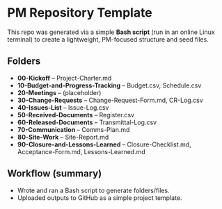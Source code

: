 # PM Repository Template

This repo was generated via a simple **Bash script** (run in an online Linux terminal) to create a lightweight, PM-focused structure and seed files.

## Folders
- **00-Kickoff** – Project-Charter.md  
- **10-Budget-and-Progress-Tracking** – Budget.csv, Schedule.csv  
- **20-Meetings** – (placeholder)  
- **30-Change-Requests** – Change-Request-Form.md, CR-Log.csv  
- **40-Issues-List** – Issue-Log.csv  
- **50-Received-Documents** – Register.csv  
- **60-Released-Documents** – Transmittal-Log.csv  
- **70-Communication** – Comms-Plan.md  
- **80-Site-Work** – Site-Report.md  
- **90-Closure-and-Lessons-Learned** – Closure-Checklist.md, Acceptance-Form.md, Lessons-Learned.md

## Workflow (summary)
- Wrote and ran a Bash script to generate folders/files.  
- Uploaded outputs to GitHub as a simple project template.

